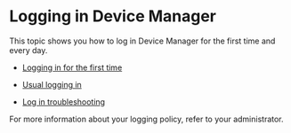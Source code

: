 # Logging in Device Manager

This topic shows you how to log in Device Manager for the first time and
every day.

- [Logging in for the first time](../other/B-Feature-Topics/DeviceManager_C/log-in-first-time)

- [Usual logging in](../other/B-Feature-Topics/DeviceManager_C/usual-logging-in) 

- [Log in troubleshooting](../other/B-Feature-Topics/DeviceManager_C/log-in-troubleshooting)

For more information about your logging policy, refer to your
administrator.
